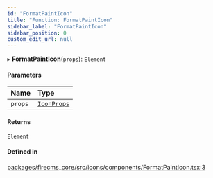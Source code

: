 ```yaml
---
id: "FormatPaintIcon"
title: "Function: FormatPaintIcon"
sidebar_label: "FormatPaintIcon"
sidebar_position: 0
custom_edit_url: null
---
```


▸ **FormatPaintIcon**(`props`): `Element`

#### Parameters

| Name | Type |
| :------ | :------ |
| `props` | [`IconProps`](../types/IconProps.md) |

#### Returns

`Element`

#### Defined in

[packages/firecms_core/src/icons/components/FormatPaintIcon.tsx:3](https://github.com/FireCMSco/firecms/blob/d45f3739/packages/firecms_core/src/icons/components/FormatPaintIcon.tsx#L3)

